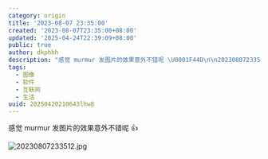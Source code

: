 ```yaml
---
category: origin
title: '2023-08-07 23:35:00'
created: '2023-08-07T23:35:00+08:00'
updated: '2025-04-24T22:39:09+08:00'
public: true
author: dkphhh
description: "感觉 murmur 发图片的效果意外不错呢 \U0001F44D\n\n20230807233512……"
tags:
  - 图像
  - 软件
  - 互联网
  - 生活
uuid: 20250420210643lhw8
---
```


感觉 murmur 发图片的效果意外不错呢 👍

![20230807233512.jpg](https://img.dkphhh.me/20230807233512.jpg)
